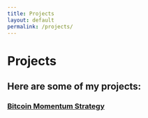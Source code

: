 ```yaml
---
title: Projects
layout: default
permalink: /projects/
---
```


# Projects

## Here are some of my projects:

### [Bitcoin Momentum Strategy](/projects/bitcoin_momentum/)